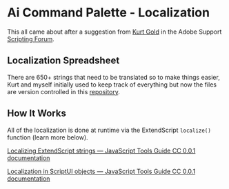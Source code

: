 # Ai Command Palette - Localization

This all came about after a suggestion from [Kurt Gold](https://community.adobe.com/t5/illustrator-discussions/command-palette-by-josh-duncan-localised-for-german-illustrator-versions/td-p/13107176) in the Adobe Support [Scripting Forum](https://community.adobe.com/t5/illustrator/ct-p/ct-illustrator?page=1&sort=latest_replies&filter=all&lang=all&tabid=discussions&topics=label-scripting).

## Localization Spreadsheet

There are 650+ strings that need to be translated so to make things easier, Kurt and myself initially used to keep track of everything but now the files are version controlled in this [repository](/data/).

## How It Works

All of the localization is done at runtime via the ExtendScript `localize()` function (learn more below).

[Localizing ExtendScript strings — JavaScript Tools Guide CC 0.0.1 documentation](https://extendscript.docsforadobe.dev/extendscript-tools-features/localizing-extendscript-strings.html)

[Localization in ScriptUI objects — JavaScript Tools Guide CC 0.0.1 documentation](https://extendscript.docsforadobe.dev/user-interface-tools/localization-in-scriptui-objects.html)